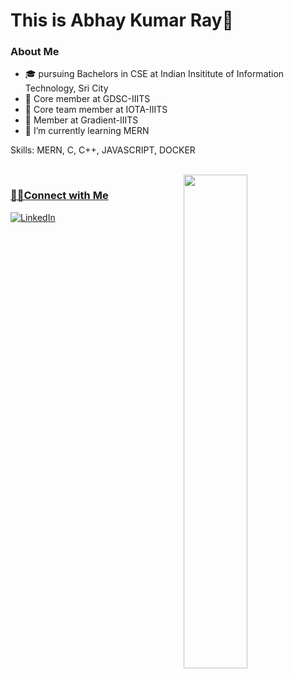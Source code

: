 



<h1> This is Abhay Kumar Ray🧑</h1>

<h3> About Me </h3>  

- 🎓 pursuing Bachelors in CSE at Indian Insititute of Information Technology, Sri City
- 💼 Core member at GDSC-IIITS
- 💼 Core team member at IOTA-IIITS
- 💼 Member at Gradient-IIITS
- 🌱 I’m currently learning MERN

Skills: MERN, C, C++, JAVASCRIPT, DOCKER



 <br/>
 <a href="https://github.com/Priyanshu-rajput-01?tab=repositories">
  <img align="right" src="https://github-readme-stats.vercel.app/api?username=abhay2002-pro&show_icons=true&title_color=ffcccc&icon_color=ffcccc&text_color=ffffff&bg_color=0d111a" width="45%" />
 
<h3>🤝🏻Connect with Me </h3>
<p>
<a rel="noreferrer"href="https://www.linkedin.com/in/abhay-ray-204b44187/" target="_blank" ><img alt="LinkedIn" src="https://img.shields.io/badge/linkedin%20-%230077B5.svg?&style=for-the-badge&logo=linkedin&logoColor=white"/></a>

</p>

<!--
**abhay2002-pro1/abhay2002-pro** is a ✨ _special_ ✨ repository because its `README.md` (this file) appears on your GitHub profile.

Here are some ideas to get you started:

- 🔭 I’m currently working on ...
- 🌱 I’m currently learning ...
- 👯 I’m looking to collaborate on ...
- 🤔 I’m looking for help with ...
- 💬 Ask me about ...
- 📫 How to reach me: ...
- 😄 Pronouns: ...
- ⚡ Fun fact: ...
-->
